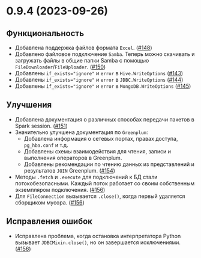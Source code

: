 # 0.9.4 (2023-09-26)

## Функциональность

- Добавлена поддержка файлов формата `Excel`. ([#148](https://github.com/MobileTeleSystems/onetl/pull/148))
- Добавлено файловое подключение `Samba`. Теперь можно скачивать и загружать файлы в общие папки Samba с помощью `FileDownloader`/`FileUploader`. ([#150](https://github.com/MobileTeleSystems/onetl/pull/150))
- Добавлены `if_exists="ignore"` и `error` в `Hive.WriteOptions` ([#143](https://github.com/MobileTeleSystems/onetl/pull/143))
- Добавлены `if_exists="ignore"` и `error` в `JDBC.WriteOptions` ([#144](https://github.com/MobileTeleSystems/onetl/pull/144))
- Добавлены `if_exists="ignore"` и `error` в `MongoDB.WriteOptions` ([#145](https://github.com/MobileTeleSystems/onetl/pull/145))

## Улучшения

- Добавлена документация о различных способах передачи пакетов в Spark session. ([#151](https://github.com/MobileTeleSystems/onetl/pull/151))
- Значительно улучшена документация по `Greenplum`:
    - Добавлена информация о сетевых портах, правах доступа, `pg_hba.conf` и т.д.
    - Добавлены схемы взаимодействия для чтения, записи и выполнения операторов в Greenplum.
    - Добавлены рекомендации по чтению данных из представлений и результатов `JOIN` Greenplum. ([#154](https://github.com/MobileTeleSystems/onetl/pull/154))
- Методы `.fetch` и `.execute` для подключений к БД стали потокобезопасными. Каждый поток работает со своим собственным экземпляром подключения. ([#156](https://github.com/MobileTeleSystems/onetl/pull/156))
- Для `FileConnection` вызывается `.close()`, когда первый удаляется сборщиком мусора. ([#156](https://github.com/MobileTeleSystems/onetl/pull/156))

## Исправления ошибок

- Исправлена проблема, когда остановка интерпретатора Python вызывает `JDBCMixin.close()`, но он завершается исключениями. ([#156](https://github.com/MobileTeleSystems/onetl/pull/156))
